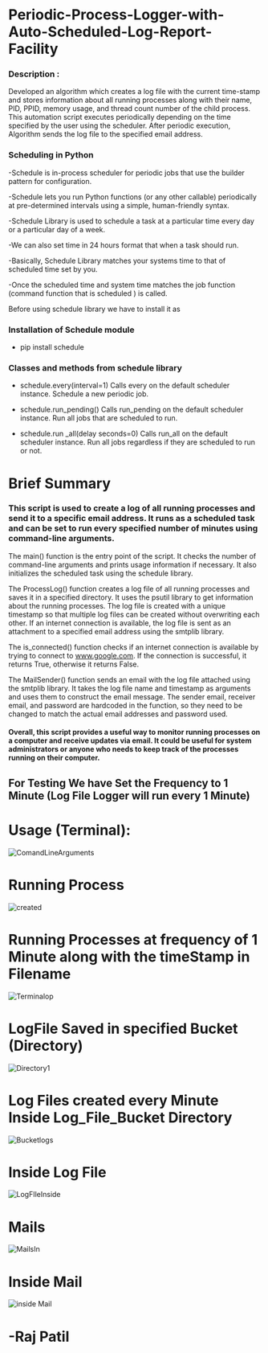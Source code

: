 # Periodic-Process-Logger-with-Auto-Scheduled-Log-Report-Facility

### Description :
Developed an algorithm which creates a log file with the current time-stamp and stores information 
about all running processes along with their name, PID, PPID, memory usage, and thread count number of the child process.
This automation script executes periodically depending on the time specified by the user using the scheduler.
After periodic execution, Algorithm sends the log file to the specified email address.

### Scheduling in Python 
 -Schedule is in-process scheduler for periodic jobs that use the builder pattern for 
  configuration. 
  
 -Schedule lets you run Python functions (or any other callable) periodically at pre-determined 
  intervals using a simple, human-friendly syntax. 
  
 -Schedule Library is used to schedule a task at a particular time every day or a 
  particular day of a week. 
  
 -We can also set time in 24 hours format that when a task should run. 
 
 -Basically, Schedule Library matches your systems time to that of scheduled time set by 
  you. 
  
 -Once the scheduled time and system time matches the job function (command function 
  that is scheduled ) is called. 
  
  Before using schedule library we have to install it as 
  ### Installation of Schedule module 
  -   pip install schedule 
  
  
  ### Classes and methods from schedule library 
  
 
  - schedule.every(interval=1) 
  Calls every on the default scheduler instance. 
  Schedule a new periodic job. 
  
  
  
  - schedule.run_pending() 
  Calls run_pending on the default scheduler instance. 
  Run all jobs that are scheduled to run. 
  
  
  
  - schedule.run _all(delay seconds=0) 
  Calls run_all on the default scheduler instance. 
  Run all jobs regardless if they are scheduled to run or not.
  
  

  
  
# Brief Summary
### This script is used to create a log of all running processes and send it to a specific email address. It runs as a scheduled task and can be set to run every specified number of minutes using command-line arguments.

The main() function is the entry point of the script. It checks the number of command-line arguments and prints usage information if necessary. It also initializes the scheduled task using the schedule library.

The ProcessLog() function creates a log file of all running processes and saves it in a specified directory. It uses the psutil library to get information about the running processes. The log file is created with a unique timestamp so that multiple log files can be created without overwriting each other. If an internet connection is available, the log file is sent as an attachment to a specified email address using the smtplib library.

The is_connected() function checks if an internet connection is available by trying to connect to www.google.com. If the connection is successful, it returns True, otherwise it returns False.

The MailSender() function sends an email with the log file attached using the smtplib library. It takes the log file name and timestamp as arguments and uses them to construct the email message. The sender email, receiver email, and password are hardcoded in the function, so they need to be changed to match the actual email addresses and password used.

#### Overall, this script provides a useful way to monitor running processes on a computer and receive updates via email. It could be useful for system administrators or anyone who needs to keep track of the processes running on their computer.
  
 ## For Testing We have Set the Frequency to 1 Minute (Log File Logger will run every 1 Minute)
  
 # Usage (Terminal): 
![ComandLineArguments](https://user-images.githubusercontent.com/123350287/226370155-e1cfe886-aecb-43c0-b961-fc16a2bebb8e.JPG)


# Running Process

![created](https://user-images.githubusercontent.com/123350287/226372531-135d966f-047d-499b-ad0c-512ae2f85a5d.JPG)

# Running Processes at frequency of 1 Minute along with the timeStamp in Filename
![Terminalop](https://user-images.githubusercontent.com/123350287/226375752-baa09655-09aa-4941-b93c-8819230f5592.JPG)


# LogFile Saved in specified Bucket (Directory)
![Directory1](https://user-images.githubusercontent.com/123350287/226375907-f0ae11cc-226b-43cd-8d10-f3657dfb6715.JPG)

# Log Files created every Minute Inside Log_File_Bucket Directory
![Bucketlogs](https://user-images.githubusercontent.com/123350287/226377355-751598d2-059f-4314-9cd7-070821ee4301.JPG)

# Inside Log File 

![LogFIleInside](https://user-images.githubusercontent.com/123350287/226378474-9a2d4668-707e-475e-bc0a-c111aa0e0b39.JPG)

# Mails

![MailsIn](https://user-images.githubusercontent.com/123350287/226378963-e66bfc9c-23f4-4fe1-8059-8b0b2bed8c25.JPG)


# Inside Mail

![inside Mail](https://user-images.githubusercontent.com/123350287/226380149-41ba9614-27a4-48ae-b2ba-9ed1856458aa.JPG)

#                                                              -Raj Patil
